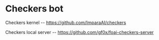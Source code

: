# Checkers bot

Checkers kernel -- https://github.com/ImparaAI/checkers

Checkers local server -- https://github.com/gf0x/foai-checkers-server
